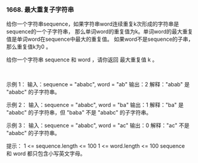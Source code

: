### 1668. 最大重复子字符串

给你一个字符串sequence，如果字符串word连续重复k次形成的字符串是sequence的一个子字符串，
那么单词word的重复值为k。单词word的最大重复值是单词word在sequence中最大的重复值。
如果word不是sequence的子串，那么重复值k为0 。

给你一个字符串 sequence 和 word ，请你返回 最大重复值 k 。

 

示例 1：
输入：sequence = "ababc", word = "ab"
输出：2
解释："abab" 是 "ababc" 的子字符串。

示例 2：
输入：sequence = "ababc", word = "ba"
输出：1
解释："ba" 是 "ababc" 的子字符串，但 "baba" 不是 "ababc" 的子字符串。

示例 3：
输入：sequence = "ababc", word = "ac"
输出：0
解释："ac" 不是 "ababc" 的子字符串。
 

提示：
1 <= sequence.length <= 100
1 <= word.length <= 100
sequence 和 word 都只包含小写英文字母。
